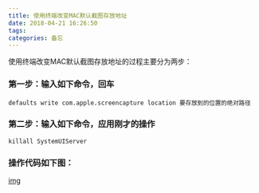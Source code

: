 ```yaml
---
title: 使用终端改变MAC默认截图存放地址
date: 2018-04-21 16:26:50
tags: 
categories: 备忘
---
```


使用终端改变MAC默认截图存放地址的过程主要分为两步：
<escape><!-- more --></escape>
### 第一步：输入如下命令，回车
```
defaults write com.apple.screencapture location 要存放到的位置的绝对路径       
```
### 第二步：输入如下命令，应用刚才的操作
```
killall SystemUIServer
```
### 操作代码如下图：
[img](https://i.loli.net/2018/08/17/5b7686f84d0d0.png)